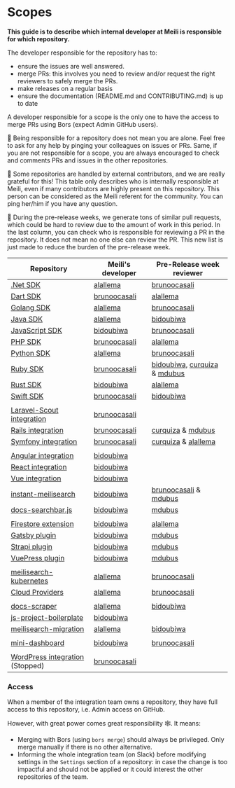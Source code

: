 # Scopes

**This guide is to describe which internal developer at Meili is responsible for which repository.**

The developer responsible for the repository has to:
- ensure the issues are well answered.
- merge PRs: this involves you need to review and/or request the right reviewers to safely merge the PRs.
- make releases on a regular basis
- ensure the documentation (README.md and CONTRIBUTING.md) is up to date

A developer responsible for a scope is the only one to have the access to merge PRs using Bors (expect Admin GitHub users).

🥰 Being responsible for a repository does not mean you are alone. Feel free to ask for any help by pinging your colleagues on issues or PRs.
Same, if you are not responsible for a scope, you are always encouraged to check and comments PRs and issues in the other repositories.

👥 Some repositories are handled by external contributors, and we are really grateful for this! This table only describes who is internally responsible at Meili, even if many contributors are highly present on this repository. This person can be considered as the Meili referent for the community. You can ping her/him if you have any question.

👀 During the pre-release weeks, we generate tons of similar pull requests, which could be hard to review due to the amount of work in this period. In the last column, you can check who is responsible for reviewing a PR in the repository. It does not mean no one else can review the PR. This new list is just made to reduce the burden of the pre-release week.

| Repository | Meili's developer | Pre-Release week reviewer |
|------------|-------------------|---------------------------|
| [.Net SDK](https://github.com/meilisearch/meilisearch-dotnet) | [alallema](https://github.com/alallema/) | [brunoocasali](https://github.com/brunoocasali/) |
| [Dart SDK](https://github.com/meilisearch/meilisearch-dart) | [brunoocasali](https://github.com/brunoocasali/) | [alallema](https://github.com/alallema/) |
| [Golang SDK](https://github.com/meilisearch/meilisearch-go) | [alallema](https://github.com/alallema/) | [brunoocasali](https://github.com/brunoocasali/)
| [Java SDK](https://github.com/meilisearch/meilisearch-java) | [alallema](https://github.com/alallema/) | [bidoubiwa](https://github.com/bidoubiwa/) |
| [JavaScript SDK](https://github.com/meilisearch/meilisearch-js) | [bidoubiwa](https://github.com/bidoubiwa/) | [brunoocasali](https://github.com/brunoocasali/) |
| [PHP SDK](https://github.com/meilisearch/meilisearch-php) | [brunoocasali](https://github.com/brunoocasali/) | [alallema](https://github.com/alallema/) |
| [Python SDK](https://github.com/meilisearch/meilisearch-python) | [alallema](https://github.com/alallema/) | [brunoocasali](https://github.com/brunoocasali/) |
| [Ruby SDK](https://github.com/meilisearch/meilisearch-ruby) | [brunoocasali](https://github.com/brunoocasali/) | [bidoubiwa](https://github.com/bidoubiwa/), [curquiza](https://github.com/curquiza/) & [mdubus](https://github.com/mdubus/) |
| [Rust SDK](https://github.com/meilisearch/meilisearch-rust) | [bidoubiwa](https://github.com/bidoubiwa/) | [alallema](https://github.com/alallema/) |
| [Swift SDK](https://github.com/meilisearch/meilisearch-swift) | [brunoocasali](https://github.com/brunoocasali/) | [bidoubiwa](https://github.com/bidoubiwa/) |
|||
| [Laravel-Scout integration](https://github.com/laravel/scout) | [brunoocasali](https://github.com/brunoocasali/) | |
| [Rails integration](https://github.com/meilisearch/meilisearch-rails)| [brunoocasali](https://github.com/brunoocasali/) | [curquiza](https://github.com/curquiza/) & [mdubus](https://github.com/mdubus/) |
| [Symfony integration](https://github.com/meilisearch/meilisearch-symfony)| [brunoocasali](https://github.com/brunoocasali/) | [curquiza](https://github.com/curquiza/) & [alallema](https://github.com/alallema/) |
|||
| [Angular integration](https://github.com/meilisearch/meilisearch-angular) | [bidoubiwa](https://github.com/bidoubiwa/) |
| [React integration](https://github.com/meilisearch/meilisearch-react) | [bidoubiwa](https://github.com/bidoubiwa/) |
| [Vue integration](https://github.com/meilisearch/meilisearch-vue) | [bidoubiwa](https://github.com/bidoubiwa/) |
| [instant-meilisearch](https://github.com/meilisearch/meilisearch-js-plugins/tree/main/packages/instant-meilisearch) | [bidoubiwa](https://github.com/bidoubiwa/) | [brunoocasali](https://github.com/brunoocasali/) & [mdubus](https://github.com/mdubus/) |
| [docs-searchbar.js](https://github.com/meilisearch/docs-searchbar.js) | [bidoubiwa](https://github.com/bidoubiwa/) | [mdubus](https://github.com/mdubus/) | [bidoubiwa](https://github.com/bidoubiwa/) |
|||
| [Firestore extension](https://github.com/meilisearch/firestore-meilisearch) | [bidoubiwa](https://github.com/bidoubiwa/) | [alallema](https://github.com/alallema/) |
| [Gatsby plugin](https://github.com/meilisearch/gatsby-plugin-meilisearch) | [bidoubiwa](https://github.com/bidoubiwa/) | [mdubus](https://github.com/mdubus/) |
| [Strapi plugin](https://github.com/meilisearch/strapi-plugin-meilisearch) | [bidoubiwa](https://github.com/bidoubiwa/) | [mdubus](https://github.com/mdubus/) |
| [VuePress plugin](https://github.com/meilisearch/vuepress-plugin-meilisearch) | [bidoubiwa](https://github.com/bidoubiwa/) | [mdubus](https://github.com/mdubus/) |
|||
| [meilisearch-kubernetes](https://github.com/meilisearch/meilisearch-kubernetes) | [alallema](https://github.com/alallema/) | [brunoocasali](https://github.com/brunoocasali/) |
| [Cloud Providers](https://github.com/meilisearch/cloud-providers) | [alallema](https://github.com/alallema/) | [brunoocasali](https://github.com/brunoocasali/) |
|||
| [docs-scraper](https://github.com/meilisearch/docs-scraper)| [alallema](https://github.com/alallema/) | [bidoubiwa](https://github.com/bidoubiwa/) |
| [js-project-boilerplate](https://github.com/meilisearch/js-project-boilerplate)| [bidoubiwa](https://github.com/bidoubiwa/) |
| [meilisearch-migration](https://github.com/meilisearch/meilisearch-migration)| [alallema](https://github.com/alallema/) | [bidoubiwa](https://github.com/bidoubiwa/) |
|||
| [mini-dashboard](https://github.com/meilisearch/mini-dashboard/)| [bidoubiwa](https://github.com/bidoubiwa/) | [brunoocasali](https://github.com/brunoocasali/) |
|||
| [WordPress integration](https://github.com/meilisearch/meilisearch-wordpress) (Stopped)| [brunoocasali](https://github.com/brunoocasali/) |

### Access

When a member of the integration team owns a repository, they have full access to this repository, i.e. Admin access on GitHub.

However, with great power comes great responsibility 🕸. It means:
- Merging with Bors (using `bors merge`) should always be privileged. Only merge manually if there is no other alternative.
- Informing the whole integration team (on Slack) before modifying settings in the `Settings` section of a repository: in case the change is too impactful and should not be applied or it could interest the other repositories of the team.
